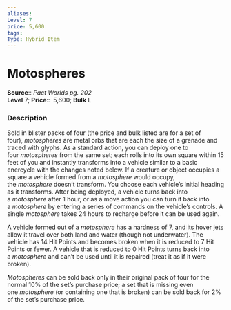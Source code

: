 ```yaml
---
aliases: 
Level: 7 
price: 5,600
tags: 
Type: Hybrid Item
---
```


# Motospheres

**Source**:: _Pact Worlds pg. 202_  
**Level** 7;
**Price**::  5,600; **Bulk** L

### Description

Sold in blister packs of four (the price and bulk listed are for a set of four), _motospheres_ are metal orbs that are each the size of a grenade and traced with glyphs. As a standard action, you can deploy one to four _motospheres_ from the same set; each rolls into its own square within 15 feet of you and instantly transforms into a vehicle similar to a basic enercycle with the changes noted below. If a creature or object occupies a square a vehicle formed from a _motosphere_ would occupy, the _motosphere_ doesn’t transform. You choose each vehicle’s initial heading as it transforms. After being deployed, a vehicle turns back into a _motosphere_ after 1 hour, or as a move action you can turn it back into a _motosphere_ by entering a series of commands on the vehicle’s controls. A single _motosphere_ takes 24 hours to recharge before it can be used again.  
  
A vehicle formed out of a _motosphere_ has a hardness of 7, and its hover jets allow it travel over both land and water (though not underwater). The vehicle has 14 Hit Points and becomes broken when it is reduced to 7 Hit Points or fewer. A vehicle that is reduced to 0 Hit Points turns back into a _motosphere_ and can’t be used until it is repaired (treat it as if it were broken).  
  
_Motospheres_ can be sold back only in their original pack of four for the normal 10% of the set’s purchase price; a set that is missing even one _motosphere_ (or containing one that is broken) can be sold back for 2% of the set’s purchase price.
